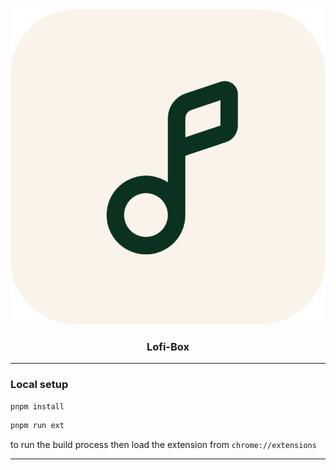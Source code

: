 <div align="center">
<img src="/static/icon.png">
</div>
<div align="center">
<h3>Lofi-Box</h3>
</div>

---

### Local setup

```bash
pnpm install
```

```bash
pnpm run ext
```

to run the build process then load the extension from `chrome://extensions`

---
